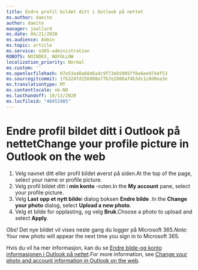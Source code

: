 ```yaml
---
title: Endre profil bildet ditt i Outlook på nettet
ms.author: daeite
author: daeite
manager: joallard
ms.date: 04/21/2020
ms.audience: Admin
ms.topic: article
ms.service: o365-administration
ROBOTS: NOINDEX, NOFOLLOW
localization_priority: Normal
ms.custom: ''
ms.openlocfilehash: 07e53a48a6846adc9f73eb5905ff6e6ee9744f53
ms.sourcegitcommit: 1fb324fd156008e77b7e2008af4b3dc1c0d0ea3e
ms.translationtype: MT
ms.contentlocale: nb-NO
ms.lasthandoff: 10/13/2020
ms.locfileid: "48451985"
---
```

# <a name="change-your-profile-picture-in-outlook-on-the-web"></a><span data-ttu-id="0a19b-102">Endre profil bildet ditt i Outlook på nettet</span><span class="sxs-lookup"><span data-stu-id="0a19b-102">Change your profile picture in Outlook on the web</span></span>

1. <span data-ttu-id="0a19b-103">Velg navnet ditt eller profil bildet øverst på siden.</span><span class="sxs-lookup"><span data-stu-id="0a19b-103">At the top of the page, select your name or profile picture.</span></span>
1. <span data-ttu-id="0a19b-104">Velg profil bildet ditt i **min konto** -ruten.</span><span class="sxs-lookup"><span data-stu-id="0a19b-104">In the **My account** pane, select your profile picture.</span></span>
1. <span data-ttu-id="0a19b-105">Velg **Last opp et nytt bilde**i dialog boksen **Endre bilde** .</span><span class="sxs-lookup"><span data-stu-id="0a19b-105">In the **Change your photo** dialog, select **Upload a new photo**.</span></span>
1. <span data-ttu-id="0a19b-106">Velg et bilde for opplasting, og velg **Bruk**.</span><span class="sxs-lookup"><span data-stu-id="0a19b-106">Choose a photo to upload and select **Apply**.</span></span>

<span data-ttu-id="0a19b-107">*Obs!* Det nye bildet vil vises neste gang du logger på Microsoft 365.</span><span class="sxs-lookup"><span data-stu-id="0a19b-107">*Note:* Your new photo will appear the next time you sign in to Microsoft 365.</span></span>

<span data-ttu-id="0a19b-108">Hvis du vil ha mer informasjon, kan du se [Endre bilde-og konto informasjonen i Outlook på nettet](https://support.office.com/article/b2dbb289-851d-4bed-93c3-3e136f5659ec).</span><span class="sxs-lookup"><span data-stu-id="0a19b-108">For more information, see [Change your photo and account information in Outlook on the web](https://support.office.com/article/b2dbb289-851d-4bed-93c3-3e136f5659ec).</span></span>
